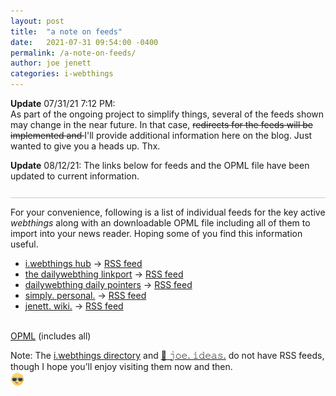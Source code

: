 ```yaml
---
layout: post
title:  "a note on feeds"
date:   2021-07-31 09:54:00 -0400
permalink: /a-note-on-feeds/
author: joe jenett
categories: i-webthings
---
```

<div style="border-bottom:1px solid #ccc;padding-bottom:12px;margin-bottom:12px;"><strong>Update</strong> 07/31/21 7:12 PM:<br />
As part of the ongoing project to simplify things, several of the feeds shown may change in the near future. In that case, <span style="text-decoration:line-through;">redirects for the feeds will be implemented and </span>I'll provide additional information here on the blog. Just wanted to give you a heads up. Thx.
<p>
<strong>Update</strong> 08/12/21: The links below for feeds and the OPML file have been updated to current information.
</p>
</div>
<p>For your convenience, following is a list of individual feeds for the key active <em>webthings</em> along with an downloadable OPML file including all of them to import into your news reader. Hoping some of you find this information useful.</p>
<ul>
<li><a href="https://hub.iwebthings.com/" title="">i.webthings hub</a> → <a href="https://iwebthings.jenett.org/" title="">RSS feed</a></li>
<li><a href="https://the.dailywebthing.com/" title="">the dailywebthing linkport</a> → <a href="https://the.dailywebthing.com/feed/" title="">RSS feed</a></li>
<li><a href="https://pointers.dailywebthing.com/" title="">dailywebthing daily pointers</a> → <a href="https://pointers.dailywebthing.com/feed/" title="">RSS feed</a></li>
<li><a href="https://simply.personal.jenett.org/" title="">simply. personal.</a> → <a href="https://simply.personal.jenett.org/feed/" title="">RSS feed</a></li>
<li><a href="https://wiki.jenett.org/" title="">jenett. wiki.</a> → <a href="https://wiki.jenett.org/feed.php" title="">RSS feed</a></li>
</ul><!-- excerpt-end -->
<p><br /><a href="https://hub.iwebthings.com/iwt.opml" title="">OPML</a> (includes all)</p>
<p>Note: The <a href="https://directory.jenett.org/">i.webthings directory</a> and <a href="https://joe.jenett.org/">🌱 𝚓𝚘𝚎. 𝚒𝚍𝚎𝚊𝚜.</a> do not have RSS feeds, though I hope you’ll enjoy visiting them now and then.<br><img src="/images/newguy.png" alt="" width="22"></p>